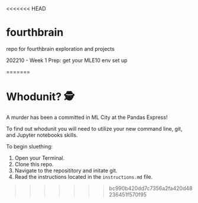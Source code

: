 <<<<<<< HEAD
# fourthbrain
repo for fourthbrain exploration and projects

202210 - Week 1 Prep:  get your MLE10 env set up  

=======
# Whodunit? 🕵️

A murder has been a committed in ML City at the Pandas Express!

To find out whodunit you will need to utilize your new command line, git, and Jupyter notebooks skills.  

To begin sluething:
    <ol> 
        <li>Open your Terminal.</li>
        <li>Clone this repo.</li>
        <li>Navigate to the reposititory and initate git.</li>
        <li>Read the instructions located in the `instructions.md` file.</li>
    </ol>

>>>>>>> bc990b420dd7c7356a2fa420d48236451f570f95
